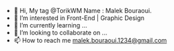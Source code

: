 - 👋 Hi, My tag @TorikWM Name : Malek Bouraoui.
- 👀 I’m interested in Front-End | Graphic Design
- 🌱 I’m currently learning ...
- 💞️ I’m looking to collaborate on ...
- 📫 How to reach me malek.bouraoui.1234@gmail.com
<!---
TorikWM/TorikWM is a ✨ special ✨ repository because its `README.md` (this file) appears on your GitHub profile.
You can click the Preview link to take a look at your changes.
--->
